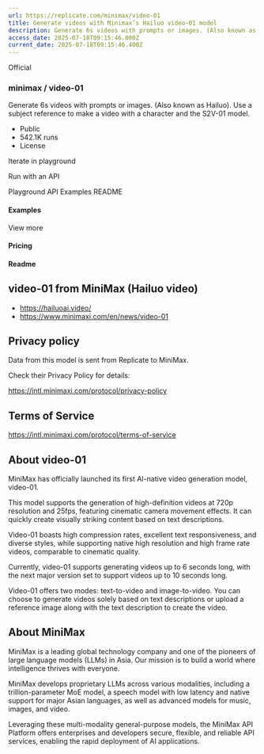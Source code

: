 ```yaml
---
url: https://replicate.com/minimax/video-01
title: Generate videos with Minimax’s Hailuo video-01 model
description: Generate 6s videos with prompts or images. (Also known as Hailuo). Use a subject reference to make a video with a character and the S2V-01 model.
access_date: 2025-07-18T09:15:46.000Z
current_date: 2025-07-18T09:15:46.400Z
---
```


Official

###  minimax / video-01 

 Generate 6s videos with prompts or images. (Also known as Hailuo). Use a subject reference to make a video with a character and the S2V-01 model.

* Public
* 542.1K runs
* License

Iterate in playground 

Run with an API 

Playground API Examples README 

#### Examples

 View more 

#### Pricing

#### Readme

## video-01 from MiniMax (Hailuo video)

* https://hailuoai.video/
* https://www.minimaxi.com/en/news/video-01

## Privacy policy

Data from this model is sent from Replicate to MiniMax.

Check their Privacy Policy for details:

https://intl.minimaxi.com/protocol/privacy-policy

## Terms of Service

https://intl.minimaxi.com/protocol/terms-of-service

## About video-01

MiniMax has officially launched its first AI-native video generation model, video-01.

This model supports the generation of high-definition videos at 720p resolution and 25fps, featuring cinematic camera movement effects. It can quickly create visually striking content based on text descriptions.

Video-01 boasts high compression rates, excellent text responsiveness, and diverse styles, while supporting native high resolution and high frame rate videos, comparable to cinematic quality.

Currently, video-01 supports generating videos up to 6 seconds long, with the next major version set to support videos up to 10 seconds long.

Video-01 offers two modes: text-to-video and image-to-video. You can choose to generate videos solely based on text descriptions or upload a reference image along with the text description to create the video.

## About MiniMax

MiniMax is a leading global technology company and one of the pioneers of large language models (LLMs) in Asia. Our mission is to build a world where intelligence thrives with everyone.

MiniMax develops proprietary LLMs across various modalities, including a trillion-parameter MoE model, a speech model with low latency and native support for major Asian languages, as well as advanced models for music, images, and video. 

Leveraging these multi-modality general-purpose models, the MiniMax API Platform offers enterprises and developers secure, flexible, and reliable API services, enabling the rapid deployment of AI applications.